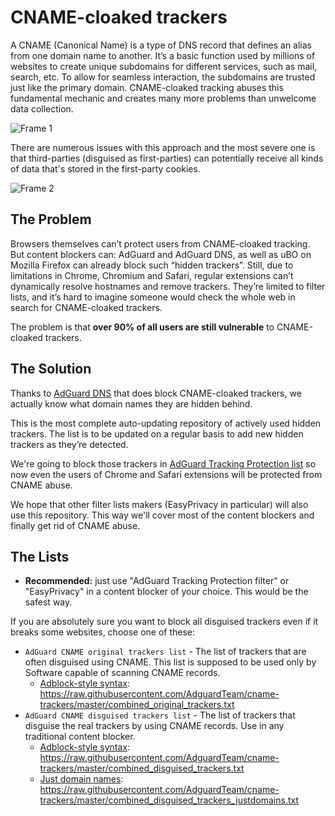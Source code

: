 # CNAME-cloaked trackers

A CNAME (Canonical Name) is a type of DNS record that defines an alias from one domain name to another. It’s a basic function used by millions of websites to create unique subdomains for different services, such as mail, search, etc. To allow for seamless interaction, the subdomains are trusted just like the primary domain. CNAME-cloaked tracking abuses this fundamental mechanic and creates many more problems than unwelcome data collection.

![Frame 1](https://user-images.githubusercontent.com/5947035/109944388-3bf2f580-7ce7-11eb-92b0-44b6ab2b4d9c.jpg)

There are numerous issues with this approach and the most severe one is that third-parties (disguised as first-parties) can potentially receive all kinds of data that's stored in the first-party cookies.

![Frame 2](https://user-images.githubusercontent.com/5947035/109944398-3eede600-7ce7-11eb-9895-382a360e153b.jpg)

## The Problem

Browsers themselves can’t protect users from CNAME-cloaked tracking. But content blockers can: AdGuard and AdGuard DNS, as well as uBO on Mozilla Firefox can already block such “hidden trackers”. Still, due to limitations in Chrome, Chromium and Safari, regular extensions can’t dynamically resolve hostnames and remove trackers. They’re limited to filter lists, and it’s hard to imagine someone would check the whole web in search for CNAME-cloaked trackers. 

The problem is that **over 90% of all users are still vulnerable** to CNAME-cloaked trackers.

## The Solution

Thanks to [AdGuard DNS](https://adguard.com/adguard-dns/overview.html) that does block CNAME-cloaked trackers, we actually know what domain names they are hidden behind.

This is the most complete auto-updating repository of actively used hidden trackers. The list is to be updated on a regular basis to add new hidden trackers as they’re detected.

We're going to block those trackers in [AdGuard Tracking Protection list](https://github.com/AdguardTeam/AdGuardFilters) so now even the users of Chrome and Safari extensions will be protected from CNAME abuse.

We hope that other filter lists makers (EasyPrivacy in particular) will also use this repository. This way we'll cover most of the content blockers and finally get rid of CNAME abuse.

## The Lists

* **Recommended:** just use "AdGuard Tracking Protection filter" or "EasyPrivacy" in a content blocker of your choice. This would be the safest way.

If you are absolutely sure you want to block all disguised trackers even if it breaks some websites, choose one of these:

* `AdGuard CNAME original trackers list` - The list of trackers that are often disguised using CNAME. This list is supposed to be used only by Software capable of scanning CNAME records.
    * [Adblock-style syntax](https://github.com/AdguardTeam/AdGuardHome/wiki/Hosts-Blocklists#adblock-style): https://raw.githubusercontent.com/AdguardTeam/cname-trackers/master/combined_original_trackers.txt
* `AdGuard CNAME disguised trackers list` - The list of trackers that disguise the real trackers by using CNAME records. Use in any traditional content blocker.
    * [Adblock-style syntax](https://github.com/AdguardTeam/AdGuardHome/wiki/Hosts-Blocklists#adblock-style): https://raw.githubusercontent.com/AdguardTeam/cname-trackers/master/combined_disguised_trackers.txt
    * [Just domain names](https://github.com/AdguardTeam/AdGuardHome/wiki/Hosts-Blocklists#adblock-style): https://raw.githubusercontent.com/AdguardTeam/cname-trackers/master/combined_disguised_trackers_justdomains.txt
